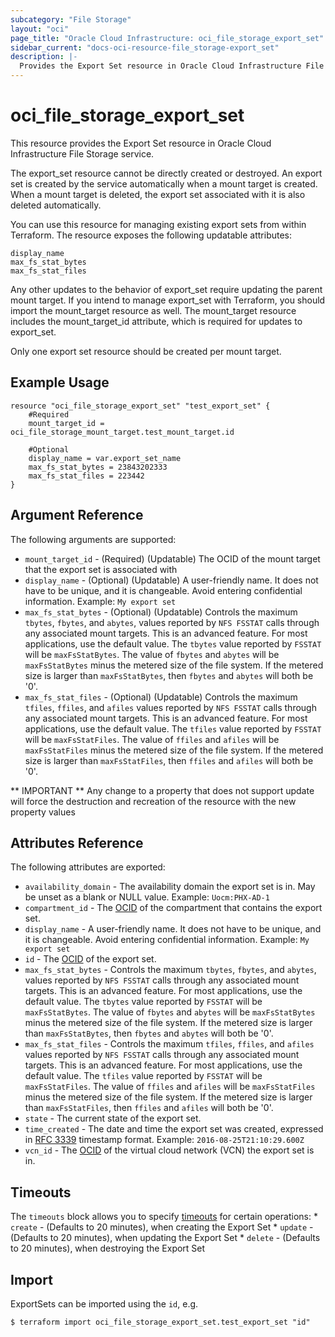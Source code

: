 ```yaml
---
subcategory: "File Storage"
layout: "oci"
page_title: "Oracle Cloud Infrastructure: oci_file_storage_export_set"
sidebar_current: "docs-oci-resource-file_storage-export_set"
description: |-
  Provides the Export Set resource in Oracle Cloud Infrastructure File Storage service
---
```


# oci_file_storage_export_set
This resource provides the Export Set resource in Oracle Cloud Infrastructure File Storage service.

The export_set resource cannot be directly created or destroyed. An export set is created by the service automatically when a mount target is created. 
When a mount target is deleted, the export set associated with it is also deleted automatically.

You can use this resource for managing existing export sets from within Terraform. The resource exposes the following updatable attributes:

    display_name
    max_fs_stat_bytes
    max_fs_stat_files

Any other updates to the behavior of export_set require updating the parent mount target. If you intend to manage export_set with Terraform, you should import the mount_target resource as well. 
The mount_target resource includes the mount_target_id attribute, which is required for updates to export_set.

Only one export set resource should be created per mount target.

## Example Usage

```hcl
resource "oci_file_storage_export_set" "test_export_set" {
    #Required
    mount_target_id = oci_file_storage_mount_target.test_mount_target.id
  
    #Optional
    display_name = var.export_set_name
    max_fs_stat_bytes = 23843202333
    max_fs_stat_files = 223442
}
```

## Argument Reference

The following arguments are supported:

* `mount_target_id` - (Required) (Updatable) The OCID of the mount target that the export set is associated with
* `display_name` - (Optional) (Updatable) A user-friendly name. It does not have to be unique, and it is changeable. Avoid entering confidential information.  Example: `My export set` 
* `max_fs_stat_bytes` - (Optional) (Updatable) Controls the maximum `tbytes`, `fbytes`, and `abytes`, values reported by `NFS FSSTAT` calls through any associated mount targets. This is an advanced feature. For most applications, use the default value. The `tbytes` value reported by `FSSTAT` will be `maxFsStatBytes`. The value of `fbytes` and `abytes` will be `maxFsStatBytes` minus the metered size of the file system. If the metered size is larger than `maxFsStatBytes`, then `fbytes` and `abytes` will both be '0'. 
* `max_fs_stat_files` - (Optional) (Updatable) Controls the maximum `tfiles`, `ffiles`, and `afiles` values reported by `NFS FSSTAT` calls through any associated mount targets. This is an advanced feature. For most applications, use the default value. The `tfiles` value reported by `FSSTAT` will be `maxFsStatFiles`. The value of `ffiles` and `afiles` will be `maxFsStatFiles` minus the metered size of the file system. If the metered size is larger than `maxFsStatFiles`, then `ffiles` and `afiles` will both be '0'. 

** IMPORTANT **
Any change to a property that does not support update will force the destruction and recreation of the resource with the new property values

## Attributes Reference

The following attributes are exported:

* `availability_domain` - The availability domain the export set is in. May be unset as a blank or NULL value.  Example: `Uocm:PHX-AD-1` 
* `compartment_id` - The [OCID](https://docs.cloud.oracle.com/iaas/Content/General/Concepts/identifiers.htm) of the compartment that contains the export set.
* `display_name` - A user-friendly name. It does not have to be unique, and it is changeable. Avoid entering confidential information.  Example: `My export set` 
* `id` - The [OCID](https://docs.cloud.oracle.com/iaas/Content/General/Concepts/identifiers.htm) of the export set.
* `max_fs_stat_bytes` - Controls the maximum `tbytes`, `fbytes`, and `abytes`, values reported by `NFS FSSTAT` calls through any associated mount targets. This is an advanced feature. For most applications, use the default value. The `tbytes` value reported by `FSSTAT` will be `maxFsStatBytes`. The value of `fbytes` and `abytes` will be `maxFsStatBytes` minus the metered size of the file system. If the metered size is larger than `maxFsStatBytes`, then `fbytes` and `abytes` will both be '0'. 
* `max_fs_stat_files` - Controls the maximum `tfiles`, `ffiles`, and `afiles` values reported by `NFS FSSTAT` calls through any associated mount targets. This is an advanced feature. For most applications, use the default value. The `tfiles` value reported by `FSSTAT` will be `maxFsStatFiles`. The value of `ffiles` and `afiles` will be `maxFsStatFiles` minus the metered size of the file system. If the metered size is larger than `maxFsStatFiles`, then `ffiles` and `afiles` will both be '0'. 
* `state` - The current state of the export set.
* `time_created` - The date and time the export set was created, expressed in [RFC 3339](https://tools.ietf.org/rfc/rfc3339) timestamp format.  Example: `2016-08-25T21:10:29.600Z` 
* `vcn_id` - The [OCID](https://docs.cloud.oracle.com/iaas/Content/General/Concepts/identifiers.htm) of the virtual cloud network (VCN) the export set is in.

## Timeouts

The `timeouts` block allows you to specify [timeouts](https://registry.terraform.io/providers/oracle/oci/latest/docs/guides/changing_timeouts) for certain operations:
	* `create` - (Defaults to 20 minutes), when creating the Export Set
	* `update` - (Defaults to 20 minutes), when updating the Export Set
	* `delete` - (Defaults to 20 minutes), when destroying the Export Set


## Import

ExportSets can be imported using the `id`, e.g.

```
$ terraform import oci_file_storage_export_set.test_export_set "id"
```

